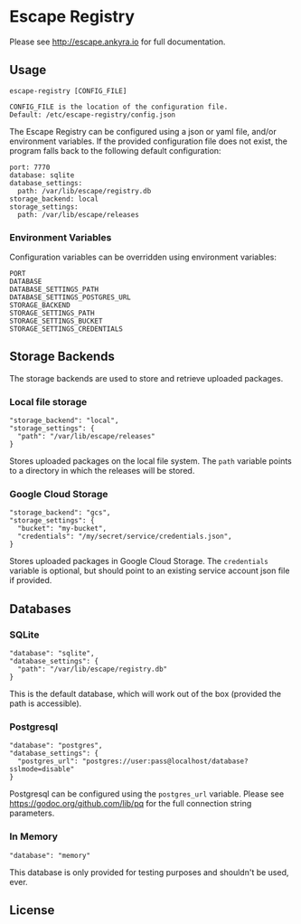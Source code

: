 # Escape Registry

Please see http://escape.ankyra.io for full documentation.

## Usage

```
escape-registry [CONFIG_FILE]

CONFIG_FILE is the location of the configuration file. 
Default: /etc/escape-registry/config.json
```

The Escape Registry can be configured using a json or yaml file, and/or
environment variables. If the provided configuration file does not exist, 
the program falls back to the following default configuration:

```
port: 7770
database: sqlite
database_settings:
  path: /var/lib/escape/registry.db
storage_backend: local
storage_settings:
  path: /var/lib/escape/releases

```

### Environment Variables

Configuration variables can be overridden using environment variables:

```
PORT
DATABASE
DATABASE_SETTINGS_PATH
DATABASE_SETTINGS_POSTGRES_URL
STORAGE_BACKEND
STORAGE_SETTINGS_PATH
STORAGE_SETTINGS_BUCKET
STORAGE_SETTINGS_CREDENTIALS
```

## Storage Backends

The storage backends are used to store and retrieve uploaded packages.

### Local file storage

```
"storage_backend": "local",
"storage_settings": {
  "path": "/var/lib/escape/releases"
}
```

Stores uploaded packages on the local file system.
The `path` variable points to a directory in which the releases will be stored.

### Google Cloud Storage

```
"storage_backend": "gcs",
"storage_settings": {
  "bucket": "my-bucket",
  "credentials": "/my/secret/service/credentials.json",
}
```

Stores uploaded packages in Google Cloud Storage. 
The `credentials` variable is optional, but should point to an existing service
account json file if provided.

## Databases

### SQLite

```
"database": "sqlite",
"database_settings": {
  "path": "/var/lib/escape/registry.db"
}

```

This is the default database, which will work out of the box (provided the path
is accessible).


### Postgresql

```
"database": "postgres",
"database_settings": {
  "postgres_url": "postgres://user:pass@localhost/database?sslmode=disable"
}
```

Postgresql can be configured using the `postgres_url` variable. Please see 
https://godoc.org/github.com/lib/pq for the full connection string parameters.

### In Memory 

`"database": "memory"`

This database is only provided for testing purposes and shouldn't be used,
ever.

## License

